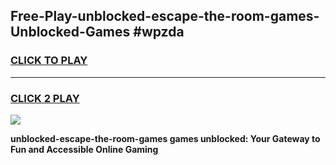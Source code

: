 
## Free-Play-unblocked-escape-the-room-games-Unblocked-Games #wpzda
<h3>
<a href="https://news.freeplayer.one?title=unblocked-escape-the-room-games&ref=8M">CLICK TO PLAY</a></h3>
<hr>

<h3>
<a href="https://news.freeplayer.one?title=unblocked-escape-the-room-games&ref=8M">CLICK 2 PLAY</a>
  
</h3>

<a href="https://news.freeplayer.one?title=unblocked-escape-the-room-games&ref=8M"><img src="https://clearcache.store/games.png"></a>


**unblocked-escape-the-room-games games unblocked: Your Gateway to Fun and Accessible Online Gaming**
